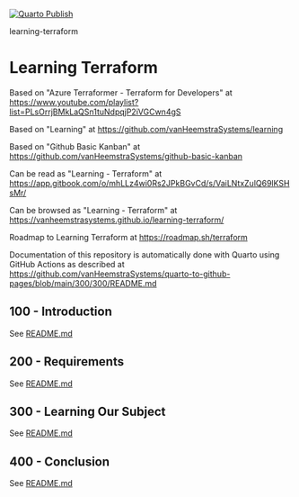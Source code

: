 [![Quarto Publish](https://github.com/vanHeemstraSystems/learning-terraform/actions/workflows/publish.yml/badge.svg)](https://github.com/vanHeemstraSystems/learning-terraform/actions/workflows/publish.yml)

learning-terraform
# Learning Terraform

Based on "Azure Terraformer - Terraform for Developers" at https://www.youtube.com/playlist?list=PLsOrrjBMkLaQSn1tuNdpqjP2iVGCwn4gS

Based on "Learning" at https://github.com/vanHeemstraSystems/learning

Based on "Github Basic Kanban" at https://github.com/vanHeemstraSystems/github-basic-kanban

Can be read as "Learning - Terraform" at https://app.gitbook.com/o/mhLLz4wi0Rs2JPkBGvCd/s/VaiLNtxZulQ69lKSHsMr/

Can be browsed as "Learning - Terraform" at https://vanheemstrasystems.github.io/learning-terraform/

Roadmap to Learning Terraform at https://roadmap.sh/terraform

Documentation of this repository is automatically done with Quarto using GitHub Actions as described at https://github.com/vanHeemstraSystems/quarto-to-github-pages/blob/main/300/300/README.md

## 100 - Introduction

See [README.md](./100/README.md)

## 200 - Requirements

See [README.md](./200/README.md)

## 300 - Learning Our Subject

See [README.md](./300/README.md)

## 400 - Conclusion

See [README.md](./400/README.md)

